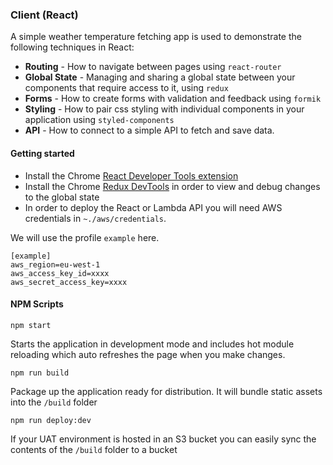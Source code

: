 ### Client (React)

A simple weather temperature fetching app is used to demonstrate the following techniques in React:

* **Routing** - How to navigate between pages using `react-router`
* **Global State** - Managing and sharing a global state between your components that require access to it, using `redux`
* **Forms** - How to create forms with validation and feedback using `formik`
* **Styling** - How to pair css styling with individual components in your application using `styled-components`
* **API** - How to connect to a simple API to fetch and save data.

#### Getting started

* Install the Chrome [React Developer Tools extension](https://chrome.google.com/webstore/detail/react-developer-tools/fmkadmapgofadopljbjfkapdkoienihi?hl=en)
* Install the Chrome [Redux DevTools](https://chrome.google.com/webstore/detail/redux-devtools/lmhkpmbekcpmknklioeibfkpmmfibljd?hl=en) in order to view and debug changes to the global state
* In order to deploy the React or Lambda API you will need AWS credentials in `~./aws/credentials`. 

We will use the profile `example` here.
```
[example]
aws_region=eu-west-1
aws_access_key_id=xxxx
aws_secret_access_key=xxxx
```

#### NPM Scripts

`npm start`

Starts the application in development mode and includes hot module reloading which auto refreshes the page when you make changes.


`npm run build`

Package up the application ready for distribution. It will bundle static assets into the `/build` folder


`npm run deploy:dev`

If your UAT environment is hosted in an S3 bucket you can easily sync the contents of the `/build` folder to a bucket

